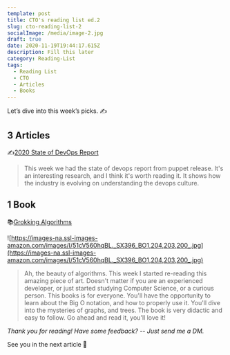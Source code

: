 ```yaml
---
template: post
title: CTO's reading list ed.2
slug: cto-reading-list-2
socialImage: /media/image-2.jpg
draft: true
date: 2020-11-19T19:44:17.615Z
description: Fill this later
category: Reading-List
tags:
  - Reading List
  - CTO
  - Articles
  - Books
---
```

Let’s dive into this week’s picks. ✍️

## 3 Articles

✍️[2020 State of DevOps Report](https://puppet.com/resources/report/2020-state-of-devops-report/)

> This week we had the state of devops report from puppet release. It's an interesting research, and I think it's worth reading it. It shows how the industry is evolving on understanding the devops culture.


## 1 Book

📚[Grokking Algorithms](https://amzn.to/2IFpL91)

![https://images-na.ssl-images-amazon.com/images/I/51cV560hqBL._SX396_BO1,204,203,200_.jpg](https://images-na.ssl-images-amazon.com/images/I/51cV560hqBL._SX396_BO1,204,203,200_.jpg)

> Ah, the beauty of algorithms. This week I started re-reading this amazing piece of art. Doesn't matter if you are an experienced developer, or just started studying Computer Science, or a curious person. This books is for everyone. You'll have the opportunity to learn about the Big O notation, and how to properly use it. You'll dive into the mysteries of graphs, and trees.
The book is very didactic and easy to follow. Go ahead and read it, you'll love it!

*Thank you for reading! Have some feedback? -- Just send me a DM.*

See you in the next article 👋

